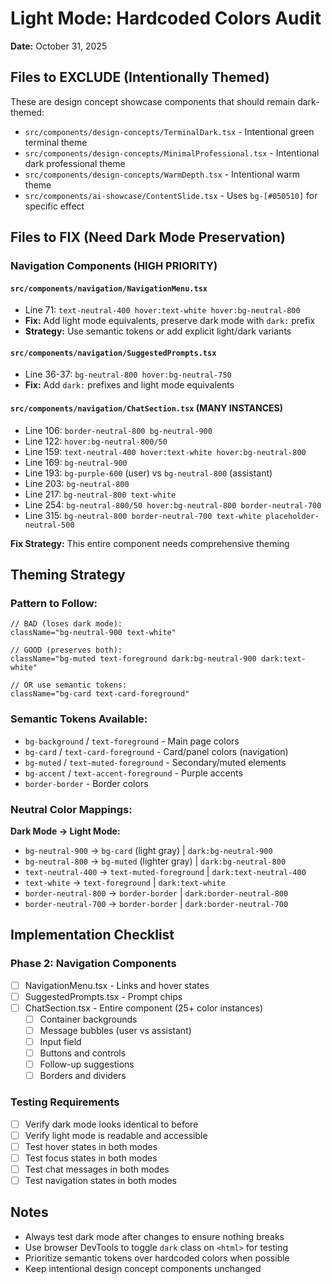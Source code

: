# Light Mode: Hardcoded Colors Audit

**Date:** October 31, 2025

## Files to EXCLUDE (Intentionally Themed)
These are design concept showcase components that should remain dark-themed:

- `src/components/design-concepts/TerminalDark.tsx` - Intentional green terminal theme
- `src/components/design-concepts/MinimalProfessional.tsx` - Intentional dark professional theme
- `src/components/design-concepts/WarmDepth.tsx` - Intentional warm theme
- `src/components/ai-showcase/ContentSlide.tsx` - Uses `bg-[#050510]` for specific effect

## Files to FIX (Need Dark Mode Preservation)

### Navigation Components (HIGH PRIORITY)

#### `src/components/navigation/NavigationMenu.tsx`
- Line 71: `text-neutral-400 hover:text-white hover:bg-neutral-800`
- **Fix:** Add light mode equivalents, preserve dark mode with `dark:` prefix
- **Strategy:** Use semantic tokens or add explicit light/dark variants

#### `src/components/navigation/SuggestedPrompts.tsx`
- Line 36-37: `bg-neutral-800 hover:bg-neutral-750`
- **Fix:** Add `dark:` prefixes and light mode equivalents

#### `src/components/navigation/ChatSection.tsx` (MANY INSTANCES)
- Line 106: `border-neutral-800 bg-neutral-900`
- Line 122: `hover:bg-neutral-800/50`
- Line 159: `text-neutral-400 hover:text-white hover:bg-neutral-800`
- Line 169: `bg-neutral-900`
- Line 193: `bg-purple-600` (user) vs `bg-neutral-800` (assistant)
- Line 203: `bg-neutral-800`
- Line 217: `bg-neutral-800 text-white`
- Line 254: `bg-neutral-800/50 hover:bg-neutral-800 border-neutral-700`
- Line 315: `bg-neutral-800 border-neutral-700 text-white placeholder-neutral-500`

**Fix Strategy:** This entire component needs comprehensive theming

## Theming Strategy

### Pattern to Follow:
```tsx
// BAD (loses dark mode):
className="bg-neutral-900 text-white"

// GOOD (preserves both):
className="bg-muted text-foreground dark:bg-neutral-900 dark:text-white"

// OR use semantic tokens:
className="bg-card text-card-foreground"
```

### Semantic Tokens Available:
- `bg-background` / `text-foreground` - Main page colors
- `bg-card` / `text-card-foreground` - Card/panel colors (navigation)
- `bg-muted` / `text-muted-foreground` - Secondary/muted elements
- `bg-accent` / `text-accent-foreground` - Purple accents
- `border-border` - Border colors

### Neutral Color Mappings:

**Dark Mode → Light Mode:**
- `bg-neutral-900` → `bg-card` (light gray) | `dark:bg-neutral-900`
- `bg-neutral-800` → `bg-muted` (lighter gray) | `dark:bg-neutral-800`
- `text-neutral-400` → `text-muted-foreground` | `dark:text-neutral-400`
- `text-white` → `text-foreground` | `dark:text-white`
- `border-neutral-800` → `border-border` | `dark:border-neutral-800`
- `border-neutral-700` → `border-border` | `dark:border-neutral-700`

## Implementation Checklist

### Phase 2: Navigation Components
- [ ] NavigationMenu.tsx - Links and hover states
- [ ] SuggestedPrompts.tsx - Prompt chips
- [ ] ChatSection.tsx - Entire component (25+ color instances)
  - [ ] Container backgrounds
  - [ ] Message bubbles (user vs assistant)
  - [ ] Input field
  - [ ] Buttons and controls
  - [ ] Follow-up suggestions
  - [ ] Borders and dividers

### Testing Requirements
- [ ] Verify dark mode looks identical to before
- [ ] Verify light mode is readable and accessible
- [ ] Test hover states in both modes
- [ ] Test focus states in both modes
- [ ] Test chat messages in both modes
- [ ] Test navigation states in both modes

## Notes
- Always test dark mode after changes to ensure nothing breaks
- Use browser DevTools to toggle `dark` class on `<html>` for testing
- Prioritize semantic tokens over hardcoded colors when possible
- Keep intentional design concept components unchanged
